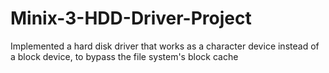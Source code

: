 # Minix-3-HDD-Driver-Project
Implemented a hard disk driver that works as a character device instead of a block device, to bypass the file system's block cache
